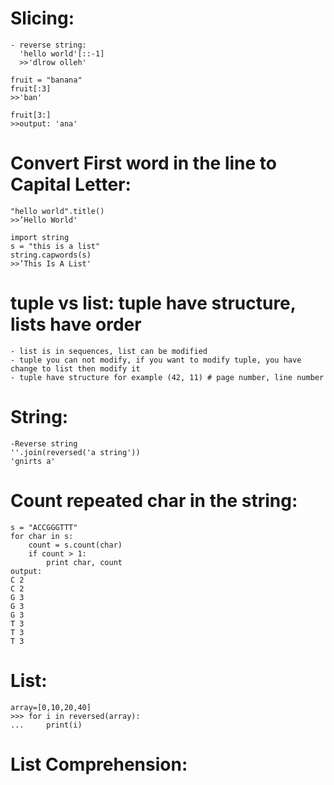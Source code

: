 # Slicing:

```
- reverse string:
  'hello world'[::-1]
  >>'dlrow olleh'
```

```
fruit = "banana"
fruit[:3]
>>'ban'

fruit[3:]
>>output: 'ana'
```


# Convert First word in the line to Capital Letter:
```
"hello world".title()
>>’Hello World'
```
```
import string
s = "this is a list"
string.capwords(s)
>>’This Is A List'
```

# tuple vs list: tuple have structure, lists have order
    - list is in sequences, list can be modified
    - tuple you can not modify, if you want to modify tuple, you have change to list then modify it
    - tuple have structure for example (42, 11) # page number, line number

# String:
```
-Reverse string
''.join(reversed('a string'))
'gnirts a'
```

# Count repeated char in the string:
```
s = "ACCGGGTTT"
for char in s:
    count = s.count(char)
    if count > 1:
        print char, count
output:
C 2
C 2
G 3
G 3
G 3
T 3
T 3
T 3
```


# List:
```
array=[0,10,20,40]
>>> for i in reversed(array):
...     print(i)
```

# List Comprehension:


